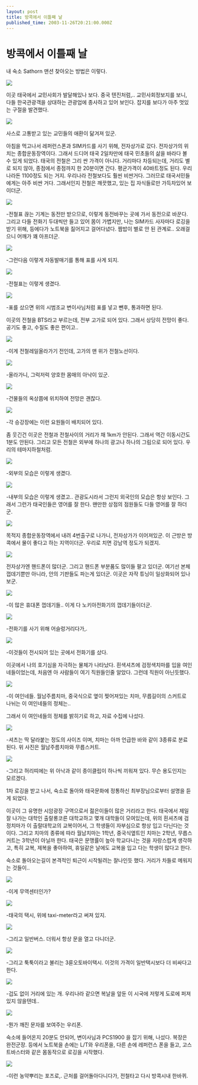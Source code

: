 ```yaml
---
layout: post
title: 방콕에서 이틀째 날
published_time: 2003-11-26T20:21:00.000Z
---
```


# 방콕에서 이틀째 날


내 숙소 Sathorn 맨션 찾아오는 방법은 이렇다.

![](../pds/200902/17/80/a0109780_499a226b9d517.jpg)

이곳 태국에서 교민사회가 발달해있나 보다. 중국 텐진처럼,.. 교민사회정보지를 보니, 다들 한국관광객을 상대하는 관광업에 종사하고 있어 보인다. 잡지를 보다가 아주 멋있는 구절을 발견했다.

![](../pds/200902/17/80/a0109780_499a22634a78b.jpg)

사스로 고통받고 있는 교민들의 애환이 닮겨져 있군.

아침을 먹고나서 레퍼런스폰과 SIM카드를 사기 위해, 전자상가로 갔다. 전자상가의 위치는 종합운동장역이다. 그래서 드디어 태국 2일차만에 태국 민초들의 삶을 바라다 볼 수 있게 되었다. 태국의 전철은 그리 싼 가격이 아니다. 거리마다 차등되는데, 거리도 별로 되지 않아, 종점에서 종점까지 한 20분이면 간다. 평균가격이 40바트정도 된다. 우리나라돈 1100정도 되는 거지. 우리나라 전철보다도 훨씬 비싼거다. 그러므로 태국서민들에게는 아주 비싼 거다. 그래서인지 전철은 깨끗했고, 있는 집 자식들로만 가득차있어 보이더군.

![](../pds/200902/17/80/a0109780_499a2288240d0.jpg)

-전철표 끊는 기계는 동전만 받으므로, 이렇게 동전바꾸는 곳에 가서 동전으로 바꾼다. 그리고 다들 전화기 두대씩만 들고 있어 몸이 가볍지만, 나는 SIM카드 사자마다 로깅을 받기 위해, 등에다가 노트북을 짊어지고 걸어다녔다. 짬밥이 별로 안 된 관계로.. 오래걸으니 어깨가 꽤 아프더군.

![](../pds/200902/17/80/a0109780_499a2282e6df0.jpg)

-그런다음 이렇게 자동발매기를 통해 표를 사게 되지.

![](../pds/200902/17/80/a0109780_499a226f919d4.jpg)

-전철표는 이렇게 생겼다.

![](../pds/200902/17/80/a0109780_499a226c8bb53.jpg)

-표를 샀으면 위의 시범조교 변이사님처럼 표를 넣고 뺀후, 통과하면 된다.

이곳의 전철을 BTS라고 부르는데, 전부 고가로 되어 있다. 그래서 상당히 전망이 좋다. 공기도 좋고, 수질도 좋은 편이고..

![](../pds/200902/17/80/a0109780_499a226de3af9.jpg)

-이게 전철레일올라가기 전인데, 고가의 맨 위가 전철노선이다.

![](../pds/200902/17/80/a0109780_499a22917ac24.jpg)

-올라가니, 그럭저럭 양호한 몸매의 아낙이 있군.

![](../pds/200902/17/80/a0109780_499a2277e6ef4.jpg)

-건물들의 옥상쯤에 위치하여 전망은 괜찮다.

![](../pds/200902/17/80/a0109780_499a228de3e0b.jpg)

-각 승강장에는 이런 요원들이 배치되어 있다.

좀 웃긴건 이곳은 전철과 전철사이의 거리가 채 1km가 안된다. 그래서 역간 이동시간도 1분도 안된다. 그리고 모든 전철은 외부에 하나의 광고나 하나의 그림으로 되어 있다. 우리의 테마지하철처럼.

![](../pds/200902/17/80/a0109780_499a2270e3abd.jpg)

-외부의 모습은 이렇게 생겼다.

![](../pds/200902/17/80/a0109780_499a227234e1b.jpg)

-내부의 모습은 이렇게 생겼고.. 관광도시라서 그런지 외국인의 모습은 항상 보인다. 그래서 그런가 태국인들은 영어를 잘 한다. 왠만한 상점의 점원들도 다들 영어를 잘 하더군.

![](../pds/200902/17/80/a0109780_499a227760806.jpg)

목적지 종합운동장역에서 내려 4번출구로 나가니, 전자상가가 이어져있군. 이 근방은 방콕에서 물이 좋다고 하는 지역이더군. 우리로 치면 강남역 정도가 되겠지.

![](../pds/200902/17/80/a0109780_499a227834f8d.jpg)

전자상가엔 핸드폰이 많더군. 그리고 핸드폰 부분품도 많이들 팔고 있더군. 여기선 본체껍데기뿐만 아니라, 안의 기판들도 파는게 있더군. 이곳은 자작 튜닝이 일상화되어 있나 보군.

![](../pds/200902/17/80/a0109780_499a2278bf67a.jpg)

-이 많은 휴대폰 껍데기들.. 이게 다 노키아전화기의 껍데기들이더군.

![](../pds/200902/17/80/a0109780_499a227958889.jpg)

-전화기를 사기 위해 어슬렁거리다가,.

![](../pds/200902/17/80/a0109780_499a227bc2a0a.jpg)

-이것들이 전시되어 있는 곳에서 전화기를 샀다.

이곳에서 나의 호기심을 자극하는 물체가 나타났다. 흰색셔츠에 검정색치마를 입을 여인네들이었는데, 처음엔 아 사람들이 여기 직원들인줄 알았다. 그런데 직원이 아닌듯했다.

![](../pds/200902/17/80/a0109780_499a22821ba2b.jpg)

-이 여인네들. 월남주름치마, 중국식으로 옆이 찢어져있는 치마, 무릅길이의 스커트로 나뉘는 이 여인네들의 정체는..

그래서 이 여인네들의 정체를 밝히기로 하고, 자료 수집에 나섰다.

![](../pds/200902/17/80/a0109780_499a22875eecc.jpg)

-셔츠는 딱 달라붙는 정도의 사이즈 이며, 치마는 아까 언급한 바와 같이 3종류로 분료된다. 위 사진은 월남주름치마와 무릅스커트.

![](../pds/200902/17/80/a0109780_499a2291837b9.jpg)

-그리고 허리띠에는 위 아낙과 같이 종이클립이 하나씩 끼워져 있다. 무슨 용도인지는 모르겠다.

1차 로깅을 받고 나서, 숙소로 돌아와 태국문화에 정통하신 최부장님으로부터 설명을 듣게 되었다.

이곳이 그 유명한 시암광장 구역으로서 젊은이들이 많은 거리라고 한다. 태국에서 제일 잘 나가는 대학인 출랄롱코른 대학교하고 몇개 대학들이 모여있는데, 위의 흰셔츠에 검정치마가 이 출랄대학교의 교복이어서, 그 학생들이 자부심으로 항상 입고 다닌다는 것이다. 그리고 치마의 종류에 따라 월남치마는 1학년, 중국식옆트인 치마는 2학년, 무릅스커트는 3학년이 아닐까 한다. 태국은 문맹률이 높아 학교다니는 것을 자랑스럽게 생각하고, 특히 교복, 제복을 좋아하여, 휴일같은 날에도 교복을 입고 다는 학생이 많다고 한다.

숙소로 돌아오는길이 본격적인 퇴근이 시작될려는 찰나인듯 했다. 거리가 차들로 메워지는 것들이..

![](../pds/200902/17/80/a0109780_499a2299e11f7.jpg)

-이게 무역센터인가?

![](../pds/200902/17/80/a0109780_499a229a991c3.jpg)

-태국의 택시, 위에 taxi-meter라고 써져 있지.

![](../pds/200902/17/80/a0109780_499a229c319d8.jpg)

-그리고 일반버스. 더워서 항상 문을 열고 다니더군.

![](../pds/200902/17/80/a0109780_499a229cc227b.jpg)

-그리고 툭툭이라고 불리는 3륜오토바이택시. 이것의 가격이 일반택시보다 더 비싸다고 한다.

![](../pds/200902/17/80/a0109780_499a229d6081e.jpg)

-겁도 없이 거리에 있는 개. 우리나라 같으면 복날을 앞둔 이 시국에 저렇게 도로에 퍼져 있지 않을텐데..

![](../pds/200902/17/80/a0109780_499a229e01d15.jpg)

-뭔가 깨진 문자를 보여주는 우리폰.

숙소에 들어온지 20분도 안되어, 변이사님과 PCS1900 을 잡기 위해, 나섰다. 복장은 완전군장. 등에서 노트북을 손에는 L/T와 우리폰을, 다른 손에 레퍼런스 폰을 들고, 고스트바스터와 같은 몸동작으로 로깅을 시작했다.

![](../pds/200902/17/80/a0109780_499a22a591d27.jpg)

-이런 농약뿌리는 포즈로,. 근처를 걸어돌아다니다가, 전철타고 다시 방콕시내 한바퀴.

